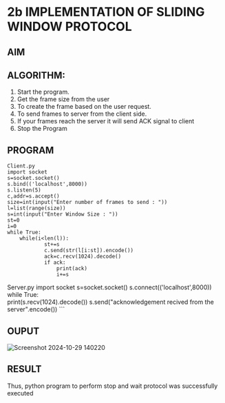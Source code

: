 # 2b IMPLEMENTATION OF SLIDING WINDOW PROTOCOL
## AIM
## ALGORITHM:
1. Start the program.
2. Get the frame size from the user
3. To create the frame based on the user request.
4. To send frames to server from the client side.
5. If your frames reach the server it will send ACK signal to client
6. Stop the Program
## PROGRAM
```
Client.py
import socket 
s=socket.socket() 
s.bind(('localhost',8000)) 
s.listen(5) 
c,addr=s.accept() 
size=int(input("Enter number of frames to send : ")) 
l=list(range(size)) 
s=int(input("Enter Window Size : ")) 
st=0 
i=0 
while True: 
    while(i<len(l)): 
            st+=s 
            c.send(str(l[i:st]).encode()) 
            ack=c.recv(1024).decode() 
            if ack: 
                print(ack) 
                i+=s
```
Server.py
import socket 
s=socket.socket() 
s.connect(('localhost',8000)) 
while True:    
    print(s.recv(1024).decode()) 
    s.send("acknowledgement recived from the server".encode())
    ```
## OUPUT
![Screenshot 2024-10-29 140220](https://github.com/user-attachments/assets/652f6fa7-a67d-4849-b706-c8b82b66c9e2)

## RESULT
Thus, python program to perform stop and wait protocol was successfully executed
